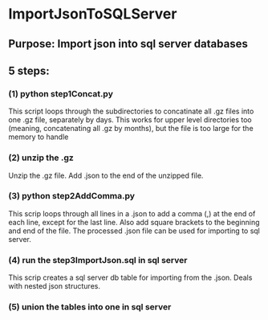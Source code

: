 # ImportJsonToSQLServer

## Purpose: Import json into sql server databases
## 5 steps:
### (1) python step1Concat.py
This script loops through the subdirectories to concatinate all .gz files into one .gz file, separately by days.
This works for upper level directories too (meaning, concatenating all .gz by months), but the file is too large for the memory to handle
### (2) unzip the .gz
Unzip the .gz file. Add .json to the end of the unzipped file.
### (3) python step2AddComma.py
This scrip loops through all lines in a .json to add a comma (,) at the end of each line, except for the last line. Also add square brackets to the beginning and end of the file. The processed .json file can be used for importing to sql server.
### (4) run the step3ImportJson.sql in sql server
This scrip creates a sql server db table for importing from the .json. Deals with nested json structures.
### (5) union the tables into one in sql server
